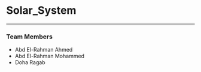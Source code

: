 # Solar_System
--------------------------------------------------------------
### Team Members
- Abd El-Rahman Ahmed
- Abd El-Rahman Mohammed
- Doha Ragab
